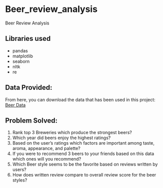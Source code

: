 # Beer_review_analysis
Beer Review Analysis 

## Libraries used
- pandas
- matplotlib
- seaborn
- nltk
- re

## Data Provided:
 From here, you can download the data that has been used in this project:
 [Beer Data](https://drive.google.com/open?id=1e-kyoB97a5tnE7X4T4Es4FHi4g6Trefq)

## Problem Solved:
1.	Rank top 3 Breweries which produce the strongest beers?
2.	Which year did beers enjoy the highest ratings? 
3.	Based on the user’s ratings which factors are important among taste, aroma, appearance, and palette?
4.	If you were to recommend 3 beers to your friends based on this data which ones will you recommend?
5.	Which Beer style seems to be the favorite based on reviews written by users? 
6.	How does written review compare to overall review score for the beer styles?

 
